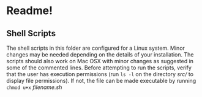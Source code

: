 Readme!
=======

Shell Scripts
-------------

The shell scripts in this folder are configured for a Linux system.  Minor changes may be needed depending on the details of your installation.  The scripts should also work on Mac OSX with minor changes as suggested in some of the commented lines.  Before attempting to run the scripts, verify that the user has execution permissions (run `ls -l` on the directory *src/* to display file permissions).  If not, the file can be made executable by running `chmod u+x` *filename.sh*